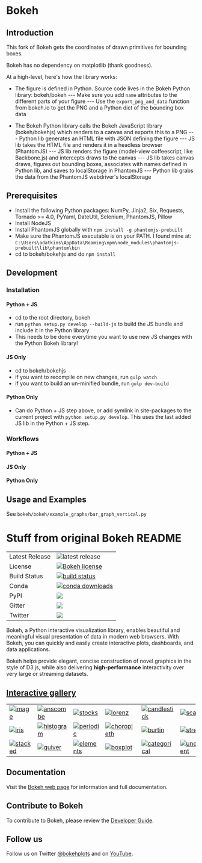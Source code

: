 # Bokeh

## Introduction

This fork of Bokeh gets the coordinates of drawn primitives for bounding boxes.

Bokeh has no dependency on matplotlib (thank goodness).

At a high-level, here's how the library works:

- The figure is defined in Python. Source code lives in the Bokeh Python library: bokeh/bokeh
--- Make sure you add `name` attributes to the different parts of your figure
--- Use the `export_png_and_data` function from bokeh.io to get the PNG and a Python dict of the bounding box data

- The Bokeh Python library calls the Bokeh JavaScript library (bokeh/bokehjs) which renders to a canvas and exports this to a PNG
--- Python lib generates an HTML file with JSON defining the figure
--- JS lib takes the HTML file and renders it in a headless browser (PhantomJS)
--- JS lib renders the figure (model-view coffeescript, like Backbone.js) and intercepts draws to the canvas
--- JS lib takes canvas draws, figures out bounding boxes, associates with names defined in Python lib, and saves to localStorage in PhantomJS
--- Python lib grabs the data from the PhantomJS webdriver's localStorage

## Prerequisites

- Install the following Python packages: NumPy, Jinja2, Six, Requests, Tornado >= 4.0, PyYaml, DateUtil, Selenium, PhantomJS, Pillow
- Install NodeJS
- Install PhantomJS globally with `npm install -g phantomjs-prebuilt`
- Make sure the PhantomJS executable is on your PATH. I found mine at: `C:\Users\adatkins\AppData\Roaming\npm\node_modules\phantomjs-prebuilt\lib\phantom\bin`
- cd to bokeh/bokehjs and do `npm install`

## Development

### Installation

#### Python + JS

- cd to the root directory, bokeh
- run `python setup.py develop --build-js` to build the JS bundle and include it in the Python library
- This needs to be done everytime you want to use new JS changes with the Python Bokeh library!

#### JS Only

- cd to bokeh/bokehjs
- if you want to recompile on new changes, run `gulp watch`
- if you want to build an un-minified bundle, run `gulp dev-build`

#### Python Only

- Can do Python + JS step above, or add symlink in site-packages to the current project with `python setup.py develop`. This uses the last added JS lib in the Python + JS step.

### Workflows

#### Python + JS

#### JS Only

#### Python Only

## Usage and Examples

See `bokeh/bokeh/example_graphs/bar_graph_vertical.py`

# Stuff from original Bokeh README

<table>
<tr>
  <td>Latest Release</td>
  <td><img src="https://badge.fury.io/gh/bokeh%2Fbokeh.svg" alt="latest release" /></td>
</tr>
<tr>
  <td>License</td>
  <td>
    <a href="https://github.com/bokeh/bokeh/blob/master/LICENSE.txt">
    <img src="https://img.shields.io/github/license/bokeh/bokeh.svg" alt="Bokeh license" />
    </a>
  </td>
</tr>
<tr>
  <td>Build Status</td>
  <td>
    <a href="https://travis-ci.org/bokeh/bokeh">
    <img src="https://travis-ci.org/bokeh/bokeh.svg?branch=master" alt="build status" />
    </a>
  </td>
</tr>
<tr>
  <td>Conda</td>
  <td>
    <a href="http://bokeh.pydata.org/en/latest/docs/installation.html">
    <img src="http://pubbadges.s3-website-us-east-1.amazonaws.com/pkgs-downloads-bokeh.png" alt="conda downloads" />
    </a>
  </td>
</tr>
<tr>
  <td>PyPI</td>
  <td>
    <img src="http://bokeh.pydata.org/pip-bokeh-badge.png" />
  </td>
</tr>
<tr>
  <td>Gitter</td>
  <td>
    <a href="https://gitter.im/bokeh/bokeh?utm_source=badge&utm_medium=badge&utm_campaign=pr-badge">
    <img src="https://badges.gitter.im/bokeh/bokeh.svg" />
    </a>
  </td>
</tr>
<tr>
  <td>Twitter</td>
  <td>
    <a href="https://https://twitter.com/BokehPlots">
    <img src="https://img.shields.io/twitter/follow/bokehplots.svg?style=social&label=Follow" />
    </a>
  </td>
</tr>
</table>

Bokeh, a Python interactive visualization library, enables beautiful and
meaningful visual presentation of data in modern web browsers. With Bokeh,
you can quickly and easily create interactive plots, dashboards, and data
applications.

Bokeh helps provide elegant, concise construction of novel graphics in the
style of D3.js, while also delivering **high-performance** interactivity over
very large or streaming datasets.

[Interactive gallery](http://bokeh.pydata.org/en/latest/docs/gallery.html)
---------------------------------------------------------------------------

<p>
<table cellspacing="20">
<tr>

  <td>
  <a href="http://bokeh.pydata.org/en/latest/docs/gallery/image.html">
  <img alt="image" src="http://bokeh.pydata.org/en/latest/_images/image_t.png" />
  </a>
  </td>

  <td>
  <a href="http://bokeh.pydata.org/en/latest/docs/gallery/anscombe.html">
  <img alt="anscombe" src="http://bokeh.pydata.org/en/latest/_images/anscombe_t.png" />
  </a>
  </td>

  <td>
  <a href="http://bokeh.pydata.org/en/latest/docs/gallery/stocks.html">
  <img alt="stocks" src="http://bokeh.pydata.org/en/latest/_images/stocks_t.png" />
  </a>
  </td>

  <td>
  <a href="http://bokeh.pydata.org/en/latest/docs/gallery/lorenz.html">
  <img alt="lorenz" src="http://bokeh.pydata.org/en/latest/_images/lorenz_t.png" />
  </a>
  </td>

  <td>
  <a href="http://bokeh.pydata.org/en/latest/docs/gallery/candlestick.html">
  <img alt="candlestick" src="http://bokeh.pydata.org/en/latest/_images/candlestick_t.png" />
  </a>
  </td>

  <td>
  <a href="http://bokeh.pydata.org/en/latest/docs/gallery/color_scatter.html">
  <img alt="scatter" src="http://bokeh.pydata.org/en/latest/_images/scatter_t.png" />
  </a>
  </td>

  <td>
  <a href="http://bokeh.pydata.org/en/latest/docs/gallery/iris_splom.html">
  <img alt="splom" src="http://bokeh.pydata.org/en/latest/_images/splom_t.png" />
  </a>
  </td>

</tr>
<tr>

  <td>
  <a href="http://bokeh.pydata.org/en/latest/docs/gallery/iris.html">
  <img alt="iris" src="http://bokeh.pydata.org/en/latest/_images/iris_t.png" />
  </a>
  </td>

  <td>
  <a href="http://bokeh.pydata.org/en/latest/docs/gallery/histogram.html">
  <img alt="histogram" src="http://bokeh.pydata.org/en/latest/_images/histogram_t.png" />
  </a>
  </td>

  <td>
  <a href="http://bokeh.pydata.org/en/latest/docs/gallery/periodic.html">
  <img alt="periodic" src="http://bokeh.pydata.org/en/latest/_images/periodic_t.png" />
  </a>
  </td>

  <td>
  <a href="http://bokeh.pydata.org/en/latest/docs/gallery/texas.html">
  <img alt="choropleth" src="http://bokeh.pydata.org/en/latest/_images/choropleth_t.png" />
  </a>
  </td>

  <td>
  <a href="http://bokeh.pydata.org/en/latest/docs/gallery/burtin.html">
  <img alt="burtin" src="http://bokeh.pydata.org/en/latest/_images/burtin_t.png" />
  </a>
  </td>

  <td>
  <a href="http://bokeh.pydata.org/en/latest/docs/gallery/streamline.html">
  <img alt="streamline" src="http://bokeh.pydata.org/en/latest/_images/streamline_t.png" />
  </a>
  </td>

  <td>
  <a href="http://bokeh.pydata.org/en/latest/docs/gallery/image_rgba.html">
  <img alt="image_rgba" src="http://bokeh.pydata.org/en/latest/_images/image_rgba_t.png" />
  </a>
  </td>

</tr>
<tr>

  <td>
  <a href="http://bokeh.pydata.org/en/latest/docs/gallery/brewer.html">
  <img alt="stacked" src="http://bokeh.pydata.org/en/latest/_images/stacked_t.png" />
  </a>
  </td>

  <td>
  <a href="http://bokeh.pydata.org/en/latest/docs/gallery/quiver.html">
  <img alt="quiver" src="http://bokeh.pydata.org/en/latest/_images/quiver_t.png" />
  </a>
  </td>

  <td>
  <a href="http://bokeh.pydata.org/en/latest/docs/gallery/elements.html">
  <img alt="elements" src="http://bokeh.pydata.org/en/latest/_images/elements_t.png" />
  </a>
  </td>

  <td>
  <a href="http://bokeh.pydata.org/en/latest/docs/gallery/boxplot.html">
  <img alt="boxplot" src="http://bokeh.pydata.org/en/latest/_images/boxplot_t.png" />
  </a>
  </td>

  <td>
  <a href="http://bokeh.pydata.org/en/latest/docs/gallery/categorical.html">
  <img alt="categorical" src="http://bokeh.pydata.org/en/latest/_images/categorical_t.png" />
  </a>
  </td>

  <td>
  <a href="http://bokeh.pydata.org/en/latest/docs/gallery/unemployment.html">
  <img alt="unemployment" src="http://bokeh.pydata.org/en/latest/_images/unemployment_t.png" />
  </a>
  </td>

  <td>
  <a href="http://bokeh.pydata.org/en/latest/docs/gallery/les_mis.html">
  <img alt="les_mis" src="http://bokeh.pydata.org/en/latest/_images/les_mis_t.png" />
  </a>
  </td>

</tr>
</table>
</p>

Documentation
-------------
Visit the [Bokeh web page](http://bokeh.pydata.org/en/latest) for information and full documentation.

Contribute to Bokeh
-------------------
To contribute to Bokeh, please review the [Developer Guide](http://bokeh.pydata.org/en/latest/docs/dev_guide.html).

Follow us
---------
Follow us on Twitter [@bokehplots](https://twitter.com/BokehPlots) and on [YouTube](https://www.youtube.com/channel/UCK0rSk29mmg4UT4bIOvPYhw).
